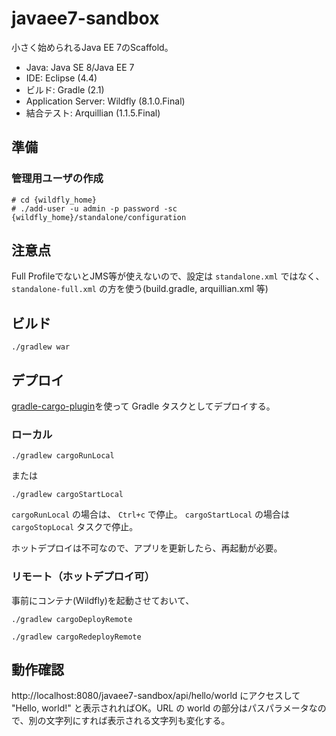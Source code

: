 javaee7-sandbox
===============

小さく始められるJava EE 7のScaffold。

- Java: Java SE 8/Java EE 7
- IDE: Eclipse (4.4)
- ビルド: Gradle (2.1)
- Application Server: Wildfly (8.1.0.Final)
- 結合テスト: Arquillian (1.1.5.Final)

## 準備

### 管理用ユーザの作成

```
# cd {wildfly_home}
# ./add-user -u admin -p password -sc {wildfly_home}/standalone/configuration
```

## 注意点

Full ProfileでないとJMS等が使えないので、設定は ``standalone.xml`` ではなく、 ``standalone-full.xml`` の方を使う(build.gradle, arquillian.xml 等)

## ビルド

```
./gradlew war
```

## デプロイ

[gradle-cargo-plugin](https://github.com/bmuschko/gradle-cargo-plugin)を使って Gradle タスクとしてデプロイする。

### ローカル

```
./gradlew cargoRunLocal
```

または

```
./gradlew cargoStartLocal
```

``cargoRunLocal`` の場合は、 ``Ctrl+c`` で停止。
``cargoStartLocal`` の場合は ``cargoStopLocal`` タスクで停止。

ホットデプロイは不可なので、アプリを更新したら、再起動が必要。

### リモート（ホットデプロイ可）

事前にコンテナ(Wildfly)を起動させておいて、

```
./gradlew cargoDeployRemote
```

```
./gradlew cargoRedeployRemote
```

## 動作確認

http://localhost:8080/javaee7-sandbox/api/hello/world にアクセスして "Hello, world!" と表示されればOK。URL の world の部分はパスパラメータなので、別の文字列にすれば表示される文字列も変化する。
